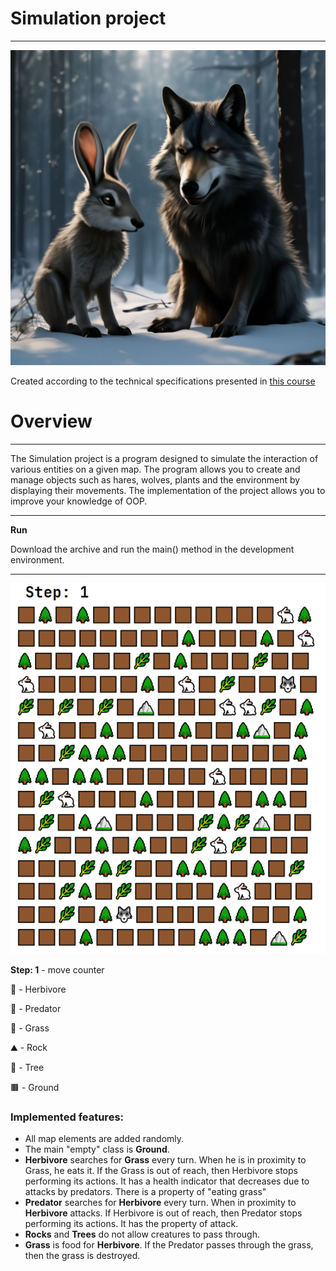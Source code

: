 # Simulation project

---

![img_1.png](imgs/img_1.png)

Created according to the technical specifications presented
in [this course](https://zhukovsd.github.io/java-backend-learning-course/Projects/Simulation/)

# Overview

---
The Simulation project is a program designed to simulate the interaction of various entities on a given map.
The program allows you to create and manage objects such as hares, wolves, plants and the environment by displaying
their movements.
The implementation of the project allows you to improve your knowledge of OOP.

---
**Run**

Download the archive and run the main() method in the development environment.

---

![img_2.png](imgs/img_2.png)

 **Step: 1** - move counter 
 
🐇 - Herbivore

🐺 - Predator

🌿 - Grass

⛰ - Rock

🌲 - Tree

🟫 - Ground


### Implemented features:
- All map elements are added randomly.
- The main "empty" class is **Ground**.
- **Herbivore** searches for **Grass** every turn.
  When he is in proximity to Grass, he eats it. If the Grass is out of reach, then Herbivore stops performing its actions.
  It has a health indicator that decreases due to attacks by predators. There is a property of "eating grass"
- **Predator** searches for **Herbivore** every turn.
  When in proximity to **Herbivore** attacks.   If Herbivore is out of reach, then Predator stops performing its actions.
  It has the property of attack.
- **Rocks** and **Trees** do not allow creatures to pass through.
- **Grass** is food for **Herbivore**. If the Predator passes through the grass, then the grass is destroyed.

